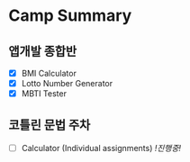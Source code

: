 # Camp Summary
## 앱개발 종합반
- [x] BMI Calculator   
- [x] Lotto Number Generator
- [x] MBTI Tester

## 코틀린 문법 주차
- [ ] Calculator (Individual assignments) *!진행중!*

